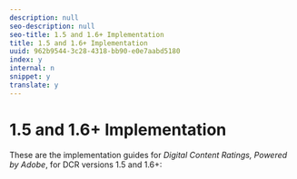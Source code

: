 ```yaml
---
description: null
seo-description: null
seo-title: 1.5 and 1.6+ Implementation
title: 1.5 and 1.6+ Implementation
uuid: 962b9544-3c28-4318-bb90-e0e7aabd5180
index: y
internal: n
snippet: y
translate: y
---
```


# 1.5 and 1.6+ Implementation

These are the implementation guides for *Digital Content Ratings, Powered by Adobe*, for DCR versions 1.5 and 1.6+: 

